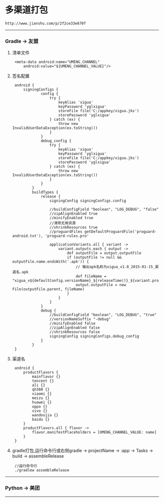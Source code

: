 # 多渠道打包

	http://www.jianshu.com/p/2f2ce33e670f

---
### Gradle → 友盟 ###

1. 清单文件

		<meta-data android:name="UMENG_CHANNEL" 
			android:value="${UMENG_CHANNEL_VALUE}"/>

2. 签名配置

		android {
			signingConfigs {
			        config {
			            try {
			                keyAlias 'xigua'
			                keyPassword 'yglxigua'
			                storeFile file('C:/appkey/xigua.jks')
			                storePassword 'yglxigua'
			            } catch (ex) {
			                throw new InvalidUserDataException(ex.toString())
			            }
			        }
			        debug_config {
			            try {
			                keyAlias 'xigua'
			                keyPassword 'yglxigua'
			                storeFile file('C:/appkey/xigua.jks')
			                storePassword 'yglxigua'
			            } catch (ex) {
			                throw new InvalidUserDataException(ex.toString())
			            }
			        }
			    }
			    buildTypes {
			        release {
			            signingConfig signingConfigs.config

			            //buildConfigField "boolean", "LOG_DEBUG", "false"
			            //zipAlignEnabled true
			            //minifyEnabled true
			            //清除无用资源
			            //shrinkResources true
			            //proguardFiles getDefaultProguardFile('proguard-android.txt'), 'proguard-rules.pro'

			            applicationVariants.all { variant ->
			                variant.outputs.each { output ->
			                    def outputFile = output.outputFile
			                    if (outputFile != null && outputFile.name.endsWith('.apk')) {
			                        // 输出apk名称为xigua_v1.0_2015-01-15_渠道名.apk
			                        def fileName = "xigua_v${defaultConfig.versionName}_${releaseTime()}_${variant.productFlavors[0].name}.apk"
			                        output.outputFile = new File(outputFile.parent, fileName)
			                    }
			                }
			            }
			        }
			        debug {
			            //buildConfigField "boolean", "LOG_DEBUG", "true"
			            //versionNameSuffix "-debug"
			            //minifyEnabled false
			            //zipAlignEnabled false
			            //shrinkResources false
			            signingConfig signingConfigs.debug_config
			        }
			    }
		}

3. 渠道名

		android {
			productFlavors {
		        mainflavor {}
		        tencent {}
		        ali {}
		        qh360 {}
		        xiaomi {}
				meizu {}
		        huawei {}
		        oppo {}
		        vivo {}
		        wandoujia {}
		        baidu {}
		    }
		    productFlavors.all { flavor ->
		        flavor.manifestPlaceholders = [UMENG_CHANNEL_VALUE: name]
		    }
		}


4. gradle打包,运行命令行或右侧gradle → projectName → :app  → Tasks → build → assembleRelease

		//运行命令行
		./gradlew assembleRelease

		

---
### Python → 美团  ###





---